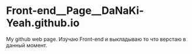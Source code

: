 # Front-end__Page__DaNaKi-Yeah.github.io
My github web page. Изучаю Front-end и выкладываю то что верстаю в данный момент.
